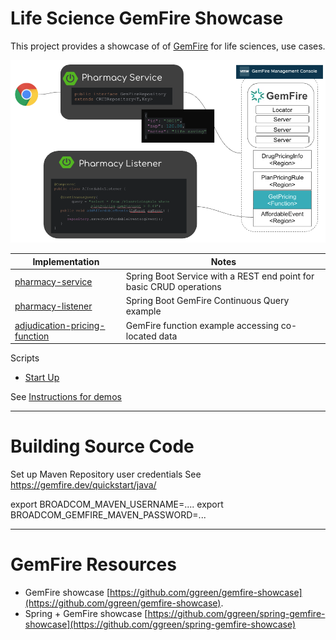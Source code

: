 # Life Science GemFire Showcase

This project provides a showcase of of [GemFire](gemfire.dev) for life sciences, use cases.

![ref-arch.png](docs/demo/img/ref-arch.png)

| Implementation                                                            | Notes                                                               |
|---------------------------------------------------------------------------|---------------------------------------------------------------------|
| [pharmacy-service](applications/pharmacy-service)                         | Spring Boot Service with a REST end point for basic CRUD operations |
| [pharmacy-listener](applications/pharmacy-listener)                       | Spring Boot GemFire Continuous Query example                        |
 | [adjudication-pricing-function](components/adjudication-pricing-function) | GemFire function example accessing co-located data                  |



Scripts
- [Start Up](deployment/local/gemfire/start-multi-servers.sh)



See [Instructions for demos](docs/demo/README.md)

---

# Building Source Code

Set up Maven Repository user credentials See https://gemfire.dev/quickstart/java/

export BROADCOM_MAVEN_USERNAME=....
export BROADCOM_GEMFIRE_MAVEN_PASSWORD=...


---

# GemFire Resources 

- GemFire showcase [https://github.com/ggreen/gemfire-showcase](https://github.com/ggreen/gemfire-showcase).
- Spring + GemFire showcase [https://github.com/ggreen/spring-gemfire-showcase](https://github.com/ggreen/spring-gemfire-showcase) 


